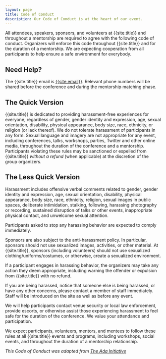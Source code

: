 ```yaml
---
layout: page
title: Code of Conduct
description: Our Code of Conduct is at the heart of our event.
---
```


All attendees, speakers, sponsors, and volunteers at {{site.title}} and throughout a mentorship are required to agree with the following code of conduct. Organizers will enforce this code throughout {{site.title}} and for the duration of a mentorship. We are expecting cooperation from all participants to help ensure a safe environment for everybody.

## Need Help?

The {{site.title}} email is [{{site.email}}](mailto:{{site.email}}). Relevant phone numbers will be shared before the conference and during the mentorship matching phase.

## The Quick Version

{{site.title}} is dedicated to providing harassment-free experiences for everyone, regardless of gender, gender identity and expression, age, sexual orientation, disability, physical appearance, body size, race, ethnicity, or religion (or lack thereof). We do not tolerate harassment of participants in any form. Sexual language and imagery are not appropriate for any event, including conferences, talks, workshops, parties, Twitter and other online media, throughout the duration of the conference and a mentorship. Participants violating these rules may be sanctioned or expelled from {{site.title}} *without a refund* (when applicable) at the discretion of the group organizers.

## The Less Quick Version

Harassment includes offensive verbal comments related to gender, gender identity and expression, age, sexual orientation, disability, physical appearance, body size, race, ethnicity, religion, sexual images in public spaces, deliberate intimidation, stalking, following, harassing photography or recording, sustained disruption of talks or other events, inappropriate physical contact, and unwelcome sexual attention.

Participants asked to stop any harassing behavior are expected to comply immediately.

Sponsors are also subject to the anti-harassment policy. In particular, sponsors should not use sexualized images, activities, or other material. At {{site.title}}, sponsors (including volunteers) should not use sexualized clothing/uniforms/costumes, or otherwise, create a sexualized environment.

If a participant engages in harassing behavior, the organizers may take any action they deem appropriate, including warning the offender or expulsion from {{site.title}} with no refund.

If you are being harassed, notice that someone else is being harassed, or have any other concerns, please contact a member of staff immediately. Staff will be introduced on the site as well as before any event.

We will help participants contact venue security or local law enforcement, provide escorts, or otherwise assist those experiencing harassment to feel safe for the duration of the conference. We value your attendance and participation.

We expect participants, volunteers, mentors, and mentees to follow these rules at all {{site.title}} events and programs, including workshops, social events, and throughout the duration of a mentorship relationship.

*This Code of Conduct was adapted from [The Ada Initiative](http://geekfeminism.wikia.com/wiki/Conference_anti-harassment/Policy)*